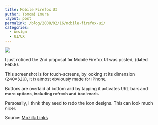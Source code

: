 ```yaml
---
title: Mobile Firefox UI
author: Tomomi Imura
layout: post
permalink: /blog/2008/02/16/mobile-firefox-ui/
categories:
  - Design
  - UI/UX
---
```

![][1]  


I just noticed the 2nd proposal for Mobile Firefox UI was posted, (dated Feb.8).

This screenshot is for touch-screens, by looking at its dimension (240×320), it is almost obviously made for iPhone.

Buttons are overlaid at bottom and by tapping it activates URL bars and more options, including refresh and bookmark.

Personally, I think they need to redo the icon designs. This can look much nicer. 

Source: <a href="http://mozillalinks.org/wp/2008/02/second-take-on-mobile-firefox-ui/#more-1548" target="_blank">Mozilla Links</a>

 [1]: /assets/images/wp-content/misc/touchscreenuiproposal3-toolbar.png